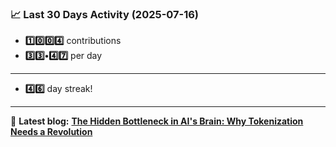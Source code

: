 <!--START_STATS-->
### 📈 Last 30 Days Activity (2025-07-16)  
- **1️⃣0️⃣0️⃣4️⃣** contributions  
- **3️⃣3️⃣•4️⃣7️⃣** per day
---
- **4️⃣6️⃣** day streak!
---
📝 **Latest blog:** [**The Hidden Bottleneck in AI's Brain: Why Tokenization Needs a Revolution**](https://andriak.com/blog/tokenization-revolution)
<!--END_STATS-->

